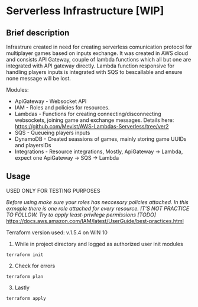 # Serverless Infrastructure [WIP]
## Brief description
Infrastrure created in need for creating serverless comunication protocol for multiplayer games based on inputs exchange.
It was created in AWS cloud and consists API Gateway, couple of lambda functions which all but one are integrated with API gateway directly. Lambda function responsive for handling players inputs is integrated with SQS to bescallable and ensure none message will be lost.

Modules:
 * ApiGateway     - Websocket API
 * IAM            - Roles and policies for resources.
 * Lambdas        - Functions for creating connecting/disconnecting websockets, joining game and exchange messages. Details here:
    https://github.com/Mevist/AWS-Lambdas-Serverless/tree/ver2
 * SQS            - Queueing players inputs
 * DynamoDB       - Created seassions of games, mainly storing game UUIDs and playersIDs
 * Integrations   - Resource integrations, Mostly, ApiGateway -> Lambda, expect one ApiGateway -> SQS -> Lambda

## Usage
USED ONLY FOR TESTING PURPOSES

_Before using make sure your roles has neccesary policies attached. In this exmaple there is one role attached for every resource. IT'S NOT PRACTICE TO FOLLOW. Try to apply least-privilege permissions [TODO]_
https://docs.aws.amazon.com/IAM/latest/UserGuide/best-practices.html


Terraform version used: v.1.5.4 on WIN 10

1. While in project directory and logged as authorized user init modules
```
terraform init
```
2. Check for errors
```
terraform plan
```
3. Lastly
```
terraform apply
```
